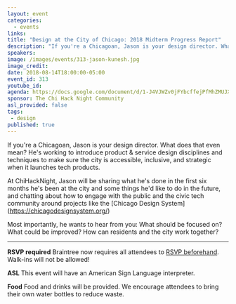 ```yaml
---
layout: event
categories:
  - events
links:
title: "Design at the City of Chicago: 2018 Midterm Progress Report"
description: "If you're a Chicagoan, Jason is your design director. What does that even mean? He's working to introduce product & service design disciplines and techniques to make sure the city is accessible, inclusive, and strategic when it launches tech products."
speakers:
image: /images/events/313-jason-kunesh.jpg
image_credit:
date: 2018-08-14T18:00:00-05:00
event_id: 313
youtube_id:
agenda: https://docs.google.com/document/d/1-J4VJWZv0jFYbcffejPfMhZMUJXJvCTE5XopUu1vaZI/edit?usp=sharing
sponsor: The Chi Hack Night Community
asl_provided: false
tags:
 - design
published: true
---
```


If you're a Chicagoan, Jason is your design director. What does that even mean? He's working to introduce product & service design disciplines and techniques to make sure the city is accessible, inclusive, and strategic when it launches tech products.


At ChiHackNight, Jason will be sharing what he's done in the first six months he's been at the city and some things he'd like to do in the future, and chatting about how to engage with the public and the civic tech community around projects like the [Chicago Design System] (https://chicagodesignsystem.org/)

Most importantly, he wants to hear from you: What should be focused on? What could be improved? How can residents and the city work together?

---

**RSVP required** Braintree now requires all attendees to [RSVP beforehand](https://www.eventbrite.com/e/chi-hack-night-registration-41703945624). Walk-ins will not be allowed!

**ASL** This event will have an American Sign Language interpreter.

**Food** Food and drinks will be provided. We encourage attendees to bring their own water bottles to reduce waste.
